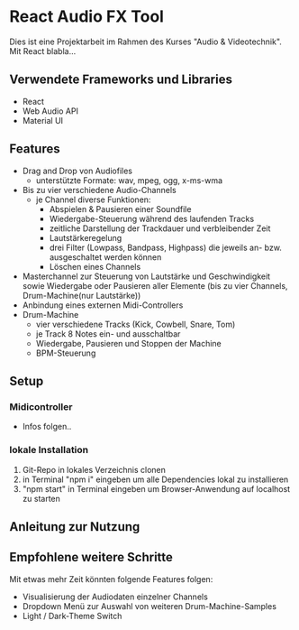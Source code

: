 # React Audio FX Tool

Dies ist eine Projektarbeit im Rahmen des Kurses "Audio & Videotechnik". Mit React blabla...

## Verwendete Frameworks und Libraries

- React
- Web Audio API
- Material UI

## Features

- Drag and Drop von Audiofiles 
    - unterstützte Formate: wav, mpeg, ogg, x-ms-wma
- Bis zu vier verschiedene Audio-Channels
    - je Channel diverse Funktionen:
        - Abspielen & Pausieren einer Soundfile
        - Wiedergabe-Steuerung während des laufenden Tracks
        - zeitliche Darstellung der Trackdauer und verbleibender Zeit
        - Lautstärkeregelung
        - drei Filter (Lowpass, Bandpass, Highpass) die jeweils an- bzw. ausgeschaltet werden können
        - Löschen eines Channels
- Masterchannel zur Steuerung von Lautstärke und Geschwindigkeit sowie Wiedergabe oder Pausieren aller Elemente (bis zu vier Channels, Drum-Machine(nur Lautstärke))
- Anbindung eines externen Midi-Controllers
- Drum-Machine 
    - vier verschiedene Tracks (Kick, Cowbell, Snare, Tom)
    - je Track 8 Notes ein- und ausschaltbar
    - Wiedergabe, Pausieren und Stoppen der Machine 
    - BPM-Steuerung

## Setup

### Midicontroller
- Infos folgen..

### lokale Installation
 1. Git-Repo in lokales Verzeichnis clonen
 2. in Terminal "npm i" eingeben um alle Dependencies lokal zu installieren
 3. "npm start" in Terminal eingeben um Browser-Anwendung auf localhost zu starten

## Anleitung zur Nutzung


## Empfohlene weitere Schritte

Mit etwas mehr Zeit könnten folgende Features folgen:
- Visualisierung der Audiodaten einzelner Channels
- Dropdown Menü zur Auswahl von weiteren Drum-Machine-Samples
- Light / Dark-Theme Switch
